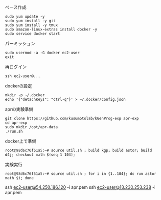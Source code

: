 ベース作成
```shell
sudo yum update -y
sudo yum install -y git
sudo yum install -y tmux
sudo amazon-linux-extras install docker -y
sudo service docker start
```

パーミッション
```shell
sudo usermod -a -G docker ec2-user
exit
```

再ログイン
```
ssh ec2-user@...
```

dockerの設定
```shell
mkdir -p ~/.docker
echo '{"detachKeys": "ctrl-q"}' > ~/.docker/config.json
```

aprの実験準備
```shell
git clone https://github.com/kusumotolab/kGenProg-exp apr-exp
cd apr-exp
sudo mkdir /opt/apr-data
./run.sh
```

docker上で準備
```shell
root@98d6c76f51a5:~# source util.sh ; build kgp; build astor; build d4j; checkout math $(seq 1 104);
```

実験実行
```shell
root@98d6c76f51a5:~# source util.sh ; for i in {1..104}; do run astor math $i; done

```

ssh ec2-user@54.250.186.120 -i apr.pem
ssh ec2-user@13.230.253.238 -i apr.pem
